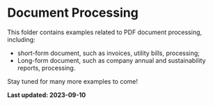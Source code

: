 # Document Processing

This folder contains examples related to PDF document processing, including:
* short-form document, such as invoices, utility bills, processing;
* Long-form document, such as company annual and sustainability reports, processing.

Stay tuned for many more examples to come!

**Last updated: 2023-09-10**